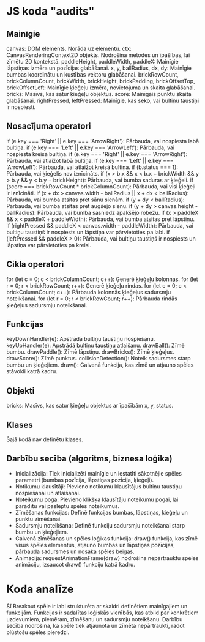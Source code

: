 # JS koda "audits"
## Mainīgie
canvas: DOM elements. Norāda uz <canvas> elementu.
ctx: CanvasRenderingContext2D objekts. Nodrošina metodes un īpašības, lai zīmētu 2D kontekstā.
paddleHeight, paddleWidth, paddleX: Mainīgie lāpstiņas izmēra un pozīcijas glabāšanai.
x, y, ballRadius, dx, dy: Mainīgie bumbas koordinātu un kustības vektoru glabāšanai.
brickRowCount, brickColumnCount, brickWidth, brickHeight, brickPadding, brickOffsetTop, brickOffsetLeft: Mainīgie ķieģeļu izmēra, novietojuma un skaita glabāšanai.
bricks: Masīvs, kas satur ķieģeļu objektus.
score: Mainīgais punktu skaita glabāšanai.
rightPressed, leftPressed: Mainīgie, kas seko, vai bultiņu taustiņi ir nospiesti.
## Nosacījuma operatori
if (e.key === 'Right' || e.key === 'ArrowRight'): Pārbauda, vai nospiesta labā bultiņa.
if (e.key === 'Left' || e.key === 'ArrowLeft'): Pārbauda, vai nospiesta kreisā bultiņa.
if (e.key === 'Right' || e.key === 'ArrowRight'): Pārbauda, vai atlaižot labā bultiņa.
if (e.key === 'Left' || e.key === 'ArrowLeft'): Pārbauda, vai atlaižot kreisā bultiņa.
if (b.status === 1): Pārbauda, vai ķieģelis nav iznīcināts.
if (x > b.x && x < b.x + brickWidth && y > b.y && y < b.y + brickHeight): Pārbauda, vai bumba saduras ar ķieģeli.
if (score === brickRowCount * brickColumnCount): Pārbauda, vai visi ķieģeļi ir iznīcināti.
if (x + dx > canvas.width - ballRadius || x + dx < ballRadius): Pārbauda, vai bumba atsitas pret sānu sienām.
if (y + dy < ballRadius): Pārbauda, vai bumba atsitas pret augšējo sienu.
if (y + dy > canvas.height - ballRadius): Pārbauda, vai bumba sasniedz apakšējo robežu.
if (x > paddleX && x < paddleX + paddleWidth): Pārbauda, vai bumba atsitas pret lāpstiņu.
if (rightPressed && paddleX < canvas.width - paddleWidth): Pārbauda, vai bultiņu taustiņš ir nospiests un lāpstiņa var pārvietoties pa labi.
if (leftPressed && paddleX > 0): Pārbauda, vai bultiņu taustiņš ir nospiests un lāpstiņa var pārvietoties pa kreisi.
## Cikla operatori
for (let c = 0; c < brickColumnCount; c++): Ģenerē ķieģeļu kolonnas.
for (let r = 0; r < brickRowCount; r++): Ģenerē ķieģeļu rindas.
for (let c = 0; c < brickColumnCount; c++): Pārbauda kolonnās ķieģeļus sadursmju noteikšanai.
for (let r = 0; r < brickRowCount; r++): Pārbauda rindās ķieģeļus sadursmju noteikšanai.
## Funkcijas
keyDownHandler(e): Apstrādā bultiņu taustiņu nospiešanu.
keyUpHandler(e): Apstrādā bultiņu taustiņu atlaišanu.
drawBall(): Zīmē bumbu.
drawPaddle(): Zīmē lāpstiņu.
drawBricks(): Zīmē ķieģeļus.
drawScore(): Zīmē punktus.
collisionDetection(): Noteik sadursmes starp bumbu un ķieģeļiem.
draw(): Galvenā funkcija, kas zīmē un atjauno spēles stāvokli katrā kadru.
## Objekti
bricks: Masīvs, kas satur ķieģeļu objektus ar īpašībām x, y, status.
## Klases
Šajā kodā nav definētu klases.

## Darbību secība (algoritms, biznesa loģika)
- Inicializācija: Tiek inicializēti mainīgie un iestatīti sākotnējie spēles parametri (bumbas pozīcija, lāpstiņas pozīcija, ķieģeļi).
- Notikumu klausītāji: Pievieno notikumu klausītājus bultiņu taustiņu nospiešanai un atlaišanai.
- Noteikumu poga: Pievieno klikšķa klausītāju noteikumu pogai, lai parādītu vai paslēptu spēles noteikumus.
- Zīmēšanas funkcijas: Definē funkcijas bumbas, lāpstiņas, ķieģeļu un punktu zīmēšanai.
- Sadursmju noteikšana: Definē funkciju sadursmju noteikšanai starp bumbu un ķieģeļiem.
- Galvenā zīmēšanas un spēles loģikas funkcija: draw() funkcija, kas zīmē visus spēles elementus, atjauno bumbas un lāpstiņas pozīcijas, pārbauda sadursmes un nosaka spēles beigas.
- Animācija: requestAnimationFrame(draw) nodrošina nepārtrauktu spēles animāciju, izsaucot draw() funkciju katrā kadru.
# Koda analīze
Šī Breakout spēle ir labi strukturēta ar skaidri definētiem mainīgajiem un funkcijām. Funkcijas ir sadalītas loģiskās vienībās, kas atbild par konkrētiem uzdevumiem, piemēram, zīmēšanu un sadursmju noteikšanu. Darbību secība nodrošina, ka spēle tiek atjaunota un zīmēta nepārtraukti, radot plūstošu spēles pieredzi.